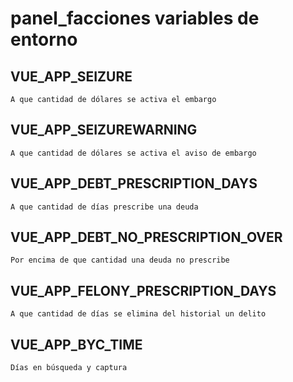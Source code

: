 # panel_facciones variables de entorno

## VUE_APP_SEIZURE
```
A que cantidad de dólares se activa el embargo
```
## VUE_APP_SEIZUREWARNING
```
A que cantidad de dólares se activa el aviso de embargo
```
## VUE_APP_DEBT_PRESCRIPTION_DAYS
```
A que cantidad de días prescribe una deuda
```
## VUE_APP_DEBT_NO_PRESCRIPTION_OVER
```
Por encima de que cantidad una deuda no prescribe
```
## VUE_APP_FELONY_PRESCRIPTION_DAYS
```
A que cantidad de días se elimina del historial un delito
```
## VUE_APP_BYC_TIME
```
Días en búsqueda y captura
```
